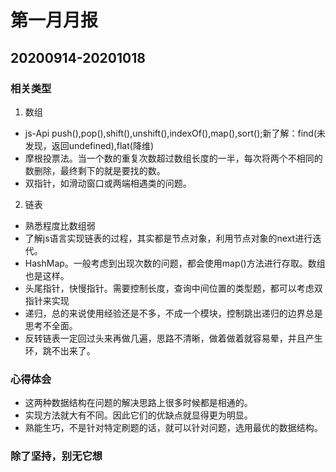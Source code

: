 # 第一月月报
## 20200914-20201018
### 相关类型

1. 数组

 - js-Api
   push(),pop(),shift(),unshift(),indexOf(),map(),sort();新了解：find(未发现，返回undefined),flat(降维)
 - 摩根投票法。当一个数的重复次数超过数组长度的一半，每次将两个不相同的数删除，最终剩下的就是要找的数。
 - 双指针，如滑动窗口或两端相遇类的问题。

2. 链表

 - 熟悉程度比数组弱
 - 了解js语言实现链表的过程，其实都是节点对象，利用节点对象的next进行迭代。
 - HashMap。一般考虑到出现次数的问题，都会使用map()方法进行存取。数组也是这样。
 - 头尾指针，快慢指针。需要控制长度，查询中间位置的类型题，都可以考虑双指针来实现
 - 递归，总的来说使用经验还是不多，不成一个模块，控制跳出递归的边界总是思考不全面。
 - 反转链表一定回过头来再做几遍，思路不清晰，做着做着就容易晕，并且产生环，跳不出来了。

### 心得体会
 
 - 这两种数据结构在问题的解决思路上很多时候都是相通的。
 - 实现方法就大有不同。因此它们的优缺点就显得更为明显。
 - 熟能生巧，不是针对特定刷题的话，就可以针对问题，选用最优的数据结构。

 ### 除了坚持，别无它想
  